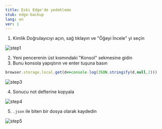 ```yaml
---
title: Eski Edge'de yedekleme
stub: edge-backup
lang: en
ver: 1
---
```


1. Kimlik Doğrulayıcıyı açın, sağ tıklayın ve "Öğeyi İncele" yi seçin

![step1](/assets/edge-backup-screenshots/step1.PNG)

2. Yeni pencerenin üst kısmındaki "Konsol" sekmesine gidin
3. Bunu konsola yapıştırın ve enter tuşuna basın

```javascript
browser.storage.local.get(d=>console.log(JSON.stringify(d,null,2)))
```

![step3](/assets/edge-backup-screenshots/step3.PNG)

4. Sonucu not defterine kopyala

![step4](/assets/edge-backup-screenshots/step4.PNG)

5. `.json` ile biten bir dosya olarak kaydedin

![step5](/assets/edge-backup-screenshots/step5.PNG)